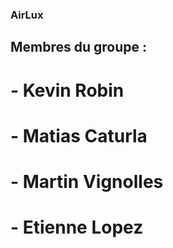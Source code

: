 ### AirLux

## Membres du groupe :
# - Kevin Robin
# - Matias Caturla
# - Martin Vignolles
# - Etienne Lopez
